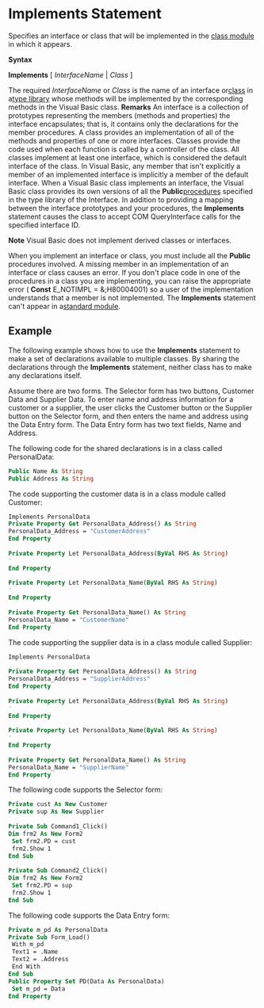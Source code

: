 
# Implements Statement

Specifies an interface or class that will be implemented in the [class module](b8bdf64f-5920-1ae9-16d0-b26d09524a30.md) in which it appears.

 **Syntax**

 **Implements** [ _InterfaceName_ | _Class_ ]

The required  _InterfaceName_ or _Class_ is the name of an interface or[class](b8bdf64f-5920-1ae9-16d0-b26d09524a30.md) in a[type library](b8bdf64f-5920-1ae9-16d0-b26d09524a30.md) whose methods will be implemented by the corresponding methods in the Visual Basic class.
 **Remarks**
An interface is a collection of prototypes representing the members (methods and properties) the interface encapsulates; that is, it contains only the declarations for the member procedures. A class provides an implementation of all of the methods and properties of one or more interfaces. Classes provide the code used when each function is called by a controller of the class. All classes implement at least one interface, which is considered the default interface of the class. In Visual Basic, any member that isn't explicitly a member of an implemented interface is implicitly a member of the default interface.
When a Visual Basic class implements an interface, the Visual Basic class provides its own versions of all the  **Public**[procedures](b8bdf64f-5920-1ae9-16d0-b26d09524a30.md) specified in the type library of the Interface. In addition to providing a mapping between the interface prototypes and your procedures, the **Implements** statement causes the class to accept COM QueryInterface calls for the specified interface ID.

 **Note**  Visual Basic does not implement derived classes or interfaces.

When you implement an interface or class, you must include all the  **Public** procedures involved. A missing member in an implementation of an interface or class causes an error. If you don't place code in one of the procedures in a class you are implementing, you can raise the appropriate error ( **Const** E_NOTIMPL = &;H80004001) so a user of the implementation understands that a member is not implemented.
The  **Implements** statement can't appear in a[standard module](b8bdf64f-5920-1ae9-16d0-b26d09524a30.md).

## Example

The following example shows how to use the  **Implements** statement to make a set of declarations available to multiple classes. By sharing the declarations through the **Implements** statement, neither class has to make any declarations itself.

Assume there are two forms. The Selector form has two buttons, Customer Data and Supplier Data. To enter name and address information for a customer or a supplier, the user clicks the Customer button or the Supplier button on the Selector form, and then enters the name and address using the Data Entry form. The Data Entry form has two text fields, Name and Address.

The following code for the shared declarations is in a class called PersonalData:




```vb
Public Name As String 
Public Address As String 

```

The code supporting the customer data is in a class module called Customer:




```vb
Implements PersonalData 
Private Property Get PersonalData_Address() As String 
PersonalData_Address = "CustomerAddress" 
End Property 
 
Private Property Let PersonalData_Address(ByVal RHS As String) 
' 
End Property 
 
Private Property Let PersonalData_Name(ByVal RHS As String) 
' 
End Property 
 
Private Property Get PersonalData_Name() As String 
PersonalData_Name = "CustomerName" 
End Property 

```

The code supporting the supplier data is in a class module called Supplier:




```vb
Implements PersonalData 
 
Private Property Get PersonalData_Address() As String 
PersonalData_Address = "SupplierAddress" 
End Property 
 
Private Property Let PersonalData_Address(ByVal RHS As String) 
' 
End Property 
 
Private Property Let PersonalData_Name(ByVal RHS As String) 
' 
End Property 
 
Private Property Get PersonalData_Name() As String 
PersonalData_Name = "SupplierName" 
End Property 

```

The following code supports the Selector form:




```vb
Private cust As New Customer 
Private sup As New Supplier 
 
Private Sub Command1_Click() 
Dim frm2 As New Form2 
 Set frm2.PD = cust 
 frm2.Show 1 
End Sub 
 
Private Sub Command2_Click() 
Dim frm2 As New Form2 
 Set frm2.PD = sup 
 frm2.Show 1 
End Sub
```

The following code supports the Data Entry form:




```vb
Private m_pd As PersonalData 
Private Sub Form_Load() 
 With m_pd 
 Text1 = .Name 
 Text2 = .Address 
 End With 
End Sub 
Public Property Set PD(Data As PersonalData) 
 Set m_pd = Data 
End Property
```

